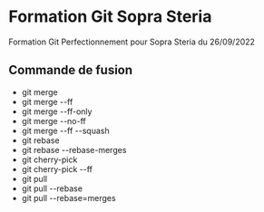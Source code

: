 # Formation Git Sopra Steria

Formation Git Perfectionnement pour Sopra Steria du 26/09/2022

## Commande de fusion

- git merge
- git merge --ff
- git merge --ff-only
- git merge --no-ff
- git merge --ff --squash
- git rebase
- git rebase --rebase-merges
- git cherry-pick
- git cherry-pick --ff
- git pull
- git pull --rebase
- git pull --rebase=merges
